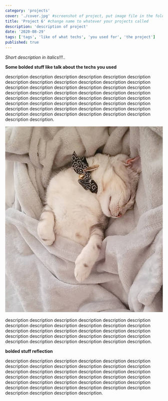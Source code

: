 ```yaml
---
category: 'projects'
cover: './cover.jpg' #screenshot of project, put image file in the folder and rename it cover.jpg
title: 'Project 6' #change name to whatever your projects called
description: 'description of project'
date: '2020-08-29'
tags: ['tags', 'like of what techs', 'you used for', 'the project']
published: true
---
```


_Short description in italics!!!._.

**Some bolded stuff like talk about the techs you used**

description description description description description description description description description description description description description description description description description description description description description description description description description description description description description description description description description description description description description description description description description description description description description description description description description description.

![title of pic](./cover.jpg)

description description description description description description description description description description description description description description description description description description description description description description description description description description description description description description. 

**bolded stuff reflection**

description description description description description description description description description description description description description description description description description description description description description description description description description description description description description description description description description description description description description description description description. 
